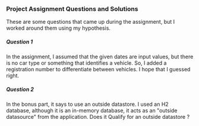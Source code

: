 ### Project Assignment Questions and Solutions

These are some questions that came up during the assignment, but I worked around them using my hypothesis.

##### Question 1

In the assignment, I assumed that the given dates are input values, but there is no car type or something that identifies a vehicle. So, I added a registration number to differentiate between vehicles. I hope that I guessed right.

#####  Question 2

In the bonus part, it says to use an outside datastore. I used an H2 database, although it is an in-memory database, it acts as an "outside datasource" from the application. Does it Qualify for an outside datastore ?
 